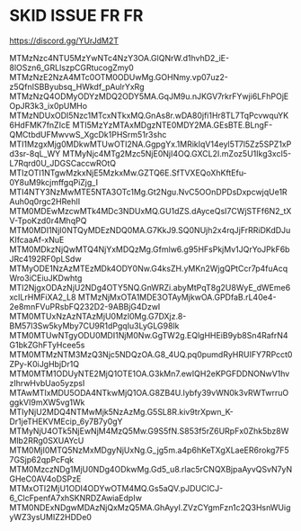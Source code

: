 # SKID ISSUE FR FR
https://discord.gg/YUrJdM2T

MTMzNzc4NTU5MzYwNTc4NzY3OA.GlQNrW.d1hvhD2_iE-8lOSzn6_GRLlszpCGRtucogZmy0
MTMzNzE2NzA4MTc0OTM0ODUwMg.GOHNmy.vp07uz2-z5QfnISBByubsq_HWkdf_pAulrYxRg
MTMzNzQ4ODMyODYzMDQ2ODY5MA.GqJM9u.nJKGV7rkrFYwji6LFhPOjEOpJR3k3_ix0pUMHo
MTMzNDUxODI5Nzc1MTcxNTkxMQ.GnAs8r.wDA80jfi1Hr8TL7TqPcvwquYK6HdFMK7fnZIcE
MTI5MzYzMTAxMDgzNTE0MDY2MA.GEsBTE.BLngF-QMCtbdUFMwvwS_XgcDk1PHSrm51r3shc
MTI1MzgxMjg0MDkwMTUwOTI2NA.GgpgYx.1MRikIqV14eyl5T7l5Zz5SPZ1xPd3sr-8qL_WY
MTMyNjc4MTg2Mzc5NjE0NjI4OQ.GXCL2I.mZoz5U1Ikg3xcI5-L7Rqrd0U_JDGSCaccwROtQ
MTIzOTI1NTgwMzkxNjE5MzkxMw.GZTQ6E.SfTVXEQoXhKftEfu-0Y8uM9kcjmffgqPiZjg_I
MTI4NTY3NzMwMTE5NTA3OTc1Mg.Gt2Ngu.NvC5OOnDPDsDxpcwjqUe1RAuh0q0rgc2HRehII
MTM0MDEwMzcwMTk4MDc3NDUxMQ.GU1dZS.dAyceQsI7CWjSTFf6N2_tXV-TpoKzd0r4MhqPQ
MTM0MDI1NjI0NTQyMDEzNDQ0MA.G7KkJ9.SQ0NUjh2x4rqJjFrRRiDKdDJuKIfcaaAf-xNuE
MTM0MDkzNjQwMTQ4NjYxMDQzMg.Gfmlw6.g95HFsPkjMv1JQrYoJPkF6bJRc4192RF0pLSdw
MTMyODE1NzAzMTEzMDk4ODY0Nw.G4ksZH.yMKn2WjgQPtCcr7p4fuAcqWro3iCEiuJKDwhtg
MTI2NjgxODAzNjU2NDg4OTY5NQ.GnWRZi.abyMtPqT8g2U8WyE_dWEme6xcILrHMFiXA2_L8
MTMzNjMxOTA1MDE3OTAyMjkwOA.GPDfaB.rL40e4-2e8mnFVuPRsbFQ232D2-9ABBjG4DzwI
MTM0MTUxNzAzNTAzMjU0MzI0Mg.G7DXjz.8-BM57l3Sw5kyMby7CU9R1dPgqIu3LyGLG98lk
MTM0MTUwNTgyODU0MDI1NjM0Nw.GgTW2g.EQlgHHEiB9yb8Sn4RafrN4G1bkZGhFTyHcee5s
MTM0MTMzNTM3MzQ3Njc5NDQzOA.G8_4UQ.pq0pumdRyHRUIFY7RPcct0ZPy-K0iJgHbjDr1Q
MTM0MTM1ODUyNTE2MjQ1OTE1OA.G3kMn7.ewIQH2eKPGFDDNONwV1hvzIhrwHvbUao5yzpsI
MTAwMTIxMDU5ODA4NTkwMjQ1OA.G8ZB4U.Iybfy39vWN0k3vRWTwrruOggkVI9mXW5vg1Wk
MTIyNjU2MDQ4NTMwMjk5NzAzMg.G5SL8R.kiv9trXpwn_K-Dr1jeTHEKVMEcip_6y7B7y0gY
MTMyNjU4OTk5NjEwNjM4MzQ5Mw.G9S5fN.S853f5rZ6URpFx0Zhk5bz8WMlb2RRg0SXUAYcU
MTM0MjI0MTQ5NzMxMDgyNjUxNg.G_jg5m.a4p6hKeTXgXLaeER6rokg7F57GSjp62qpPcFqk
MTM0MzczNDg1MjU0NDg4ODkwMg.Gd5_u8.rlac5rCNQXBjpaAyvQSvN7yNGHeC0AV4oDSPzE
MTMxOTI2MjU1ODI4ODYwOTM4MQ.Gs5aQV.pJDUCICJ-6_ClcFpenfA7xhSKNRDZAwiaEdpIw
MTM0NDExNDgwMDAzNjQxMzQ5MA.GhAyyI.ZVzCYgmFzn1c2Q3HsnWUigyWZ3ysUMIZ2HDDe0




